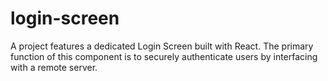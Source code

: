# login-screen
A project features a dedicated Login Screen built with React. The primary function of this component is to securely authenticate users by interfacing with a remote server.
